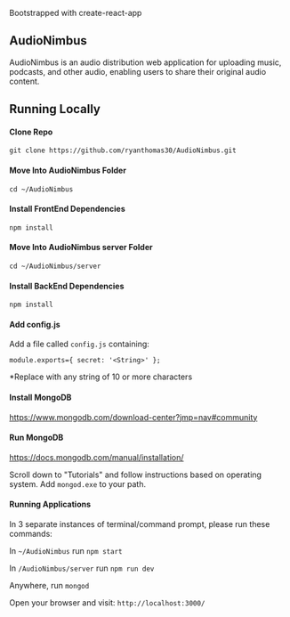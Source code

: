 Bootstrapped with create-react-app

## AudioNimbus

AudioNimbus is an audio distribution web application for uploading music, podcasts, and other audio, enabling users to share their original audio content.

## Running Locally

#### Clone Repo

`git clone https://github.com/ryanthomas30/AudioNimbus.git`

#### Move Into AudioNimbus Folder

`cd ~/AudioNimbus`

#### Install FrontEnd Dependencies

`npm install`

#### Move Into AudioNimbus server Folder

`cd ~/AudioNimbus/server`

#### Install BackEnd Dependencies

`npm install`

#### Add config.js

Add a file called `config.js` containing:

`module.exports={
  secret: '<String>'
};`

*Replace <String> with any string of 10 or more characters
  
#### Install MongoDB

https://www.mongodb.com/download-center?jmp=nav#community

#### Run MongoDB

https://docs.mongodb.com/manual/installation/

Scroll down to "Tutorials" and follow instructions based on operating system. Add `mongod.exe` to your path.

#### Running Applications

In 3 separate instances of terminal/command prompt, please run these commands:

In `~/AudioNimbus` run `npm start`

In `/AudioNimbus/server` run `npm run dev`

Anywhere, run `mongod` 

Open your browser and visit: `http://localhost:3000/`



